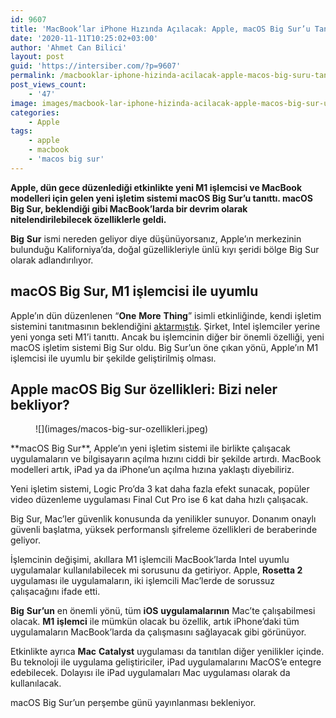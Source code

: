 ```yaml
---
id: 9607
title: 'MacBook’lar iPhone Hızında Açılacak: Apple, macOS Big Sur’u Tanıttı'
date: '2020-11-11T10:25:02+03:00'
author: 'Ahmet Can Bilici'
layout: post
guid: 'https://intersiber.com/?p=9607'
permalink: /macbooklar-iphone-hizinda-acilacak-apple-macos-big-suru-tanitti/
post_views_count:
    - '47'
image: images/macbook-lar-iphone-hizinda-acilacak-apple-macos-big-sur-u-tanitti.jpg
categories:
    - Apple
tags:
    - apple
    - macbook
    - 'macos big sur'
---
```


**Apple, dün gece düzenlediği etkinlikte yeni M1 işlemcisi ve MacBook modelleri için gelen yeni işletim sistemi macOS Big Sur’u tanıttı. macOS Big Sur, beklendiği gibi MacBook’larda bir devrim olarak nitelendirilebilecek özelliklerle geldi.**

**Big** **Sur** ismi nereden geliyor diye düşünüyorsanız, Apple’ın merkezinin bulunduğu Kaliforniya’da, doğal güzellikleriyle ünlü kıyı şeridi bölge Big Sur olarak adlandırılıyor.

## macOS Big Sur, M1 işlemcisi ile uyumlu

Apple’ın dün düzenlenen “**One** **More** **Thing**” isimli etkinliğinde, kendi işletim sistemini tanıtmasının beklendiğini [aktarmıştık](https://intersiber.com/one-more-thing-apple-silicon-tabanli-yeni-macbook-modelleri-tanitilacak/). Şirket, Intel işlemciler yerine yeni yonga seti M1’i tanıttı. Ancak bu işlemcinin diğer bir önemli özelliği, yeni macOS işletim sistemi Big Sur oldu. Big Sur’un öne çıkan yönü, Apple’ın M1 işlemcisi ile uyumlu bir şekilde geliştirilmiş olması.

## Apple macOS Big Sur özellikleri: Bizi neler bekliyor?

<figure class="wp-block-image size-large">![](images/macos-big-sur-ozellikleri.jpeg)</figure>**macOS Big Sur**, Apple’ın yeni işletim sistemi ile birlikte çalışacak uygulamaların ve bilgisayarın açılma hızını ciddi bir şekilde artırdı. MacBook modelleri artık, iPad ya da iPhone’un açılma hızına yaklaştı diyebiliriz.

Yeni işletim sistemi, Logic Pro’da 3 kat daha fazla efekt sunacak, popüler video düzenleme uygulaması Final Cut Pro ise 6 kat daha hızlı çalışacak.

Big Sur, Mac’ler güvenlik konusunda da yenilikler sunuyor. Donanım onaylı güvenli başlatma, yüksek performanslı şifreleme özellikleri de beraberinde geliyor.

İşlemcinin değişimi, akıllara M1 işlemcili MacBook’larda Intel uyumlu uygulamalar kullanılabilecek mi sorusunu da getiriyor. Apple, **Rosetta 2** uygulaması ile uygulamaların, iki işlemcili Mac’lerde de sorussuz çalışacağını ifade etti.

**Big** **Sur’un** en önemli yönü, tüm **iOS** **uygulamalarının** Mac’te çalışabilmesi olacak. **M1** **işlemci** ile mümkün olacak bu özellik, artık iPhone’daki tüm uygulamaların MacBook’larda da çalışmasını sağlayacak gibi görünüyor.

Etkinlikte ayrıca **Mac** **Catalyst** uygulaması da tanıtılan diğer yenilikler içinde. Bu teknoloji ile uygulama geliştiriciler, iPad uygulamalarını MacOS’e entegre edebilecek. Dolayısı ile iPad uygulamaları Mac uygulaması olarak da kullanılacak.

macOS Big Sur’un perşembe günü yayınlanması bekleniyor.
